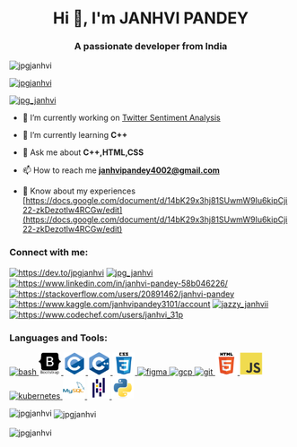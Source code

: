 <h1 align="center">Hi 👋, I'm JANHVI PANDEY</h1>
<h3 align="center">A passionate developer from India</h3>

<p align="left"> <img src="https://komarev.com/ghpvc/?username=jpgjanhvi&label=Profile%20views&color=0e75b6&style=flat" alt="jpgjanhvi" /> </p>

<p align="left"> <a href="https://github.com/ryo-ma/github-profile-trophy"><img src="https://github-profile-trophy.vercel.app/?username=jpgjanhvi" alt="jpgjanhvi" /></a> </p>

<p align="left"> <a href="https://twitter.com/jpg_janhvi" target="blank"><img src="https://img.shields.io/twitter/follow/jpg_janhvi?logo=twitter&style=for-the-badge" alt="jpg_janhvi" /></a> </p>

- 🔭 I’m currently working on [Twitter Sentiment Analysis](https://github.com/jpgJanhvi/Twitter_Sentiments_Analysis)

- 🌱 I’m currently learning **C++**

- 💬 Ask me about **C++,HTML,CSS**

- 📫 How to reach me **janhvipandey4002@gmail.com**

- 📄 Know about my experiences [https://docs.google.com/document/d/14bK29x3hj81SUwmW9Iu6kipCji22-zkDezotlw4RCGw/edit](https://docs.google.com/document/d/14bK29x3hj81SUwmW9Iu6kipCji22-zkDezotlw4RCGw/edit)

<h3 align="left">Connect with me:</h3>
<p align="left">
<a href="https://dev.to/https://dev.to/jpgjanhvi" target="blank"><img align="center" src="https://raw.githubusercontent.com/rahuldkjain/github-profile-readme-generator/master/src/images/icons/Social/devto.svg" alt="https://dev.to/jpgjanhvi" height="30" width="40" /></a>
<a href="https://twitter.com/jpg_janhvi" target="blank"><img align="center" src="https://raw.githubusercontent.com/rahuldkjain/github-profile-readme-generator/master/src/images/icons/Social/twitter.svg" alt="jpg_janhvi" height="30" width="40" /></a>
<a href="https://linkedin.com/in/https://www.linkedin.com/in/janhvi-pandey-58b046226/" target="blank"><img align="center" src="https://raw.githubusercontent.com/rahuldkjain/github-profile-readme-generator/master/src/images/icons/Social/linked-in-alt.svg" alt="https://www.linkedin.com/in/janhvi-pandey-58b046226/" height="30" width="40" /></a>
<a href="https://stackoverflow.com/users/https://stackoverflow.com/users/20891462/janhvi-pandey" target="blank"><img align="center" src="https://raw.githubusercontent.com/rahuldkjain/github-profile-readme-generator/master/src/images/icons/Social/stack-overflow.svg" alt="https://stackoverflow.com/users/20891462/janhvi-pandey" height="30" width="40" /></a>
<a href="https://kaggle.com/https://www.kaggle.com/janhvipandey3101/account" target="blank"><img align="center" src="https://raw.githubusercontent.com/rahuldkjain/github-profile-readme-generator/master/src/images/icons/Social/kaggle.svg" alt="https://www.kaggle.com/janhvipandey3101/account" height="30" width="40" /></a>
<a href="https://instagram.com/jazzy_janhvii" target="blank"><img align="center" src="https://raw.githubusercontent.com/rahuldkjain/github-profile-readme-generator/master/src/images/icons/Social/instagram.svg" alt="jazzy_janhvii" height="30" width="40" /></a>
<a href="https://www.codechef.com/users/https://www.codechef.com/users/janhvi_31p" target="blank"><img align="center" src="https://cdn.jsdelivr.net/npm/simple-icons@3.1.0/icons/codechef.svg" alt="https://www.codechef.com/users/janhvi_31p" height="30" width="40" /></a>
</p>

<h3 align="left">Languages and Tools:</h3>
<p align="left"> <a href="https://www.gnu.org/software/bash/" target="_blank" rel="noreferrer"> <img src="https://www.vectorlogo.zone/logos/gnu_bash/gnu_bash-icon.svg" alt="bash" width="40" height="40"/> </a> <a href="https://getbootstrap.com" target="_blank" rel="noreferrer"> <img src="https://raw.githubusercontent.com/devicons/devicon/master/icons/bootstrap/bootstrap-plain-wordmark.svg" alt="bootstrap" width="40" height="40"/> </a> <a href="https://www.cprogramming.com/" target="_blank" rel="noreferrer"> <img src="https://raw.githubusercontent.com/devicons/devicon/master/icons/c/c-original.svg" alt="c" width="40" height="40"/> </a> <a href="https://www.w3schools.com/cpp/" target="_blank" rel="noreferrer"> <img src="https://raw.githubusercontent.com/devicons/devicon/master/icons/cplusplus/cplusplus-original.svg" alt="cplusplus" width="40" height="40"/> </a> <a href="https://www.w3schools.com/css/" target="_blank" rel="noreferrer"> <img src="https://raw.githubusercontent.com/devicons/devicon/master/icons/css3/css3-original-wordmark.svg" alt="css3" width="40" height="40"/> </a> <a href="https://www.figma.com/" target="_blank" rel="noreferrer"> <img src="https://www.vectorlogo.zone/logos/figma/figma-icon.svg" alt="figma" width="40" height="40"/> </a> <a href="https://cloud.google.com" target="_blank" rel="noreferrer"> <img src="https://www.vectorlogo.zone/logos/google_cloud/google_cloud-icon.svg" alt="gcp" width="40" height="40"/> </a> <a href="https://git-scm.com/" target="_blank" rel="noreferrer"> <img src="https://www.vectorlogo.zone/logos/git-scm/git-scm-icon.svg" alt="git" width="40" height="40"/> </a> <a href="https://www.w3.org/html/" target="_blank" rel="noreferrer"> <img src="https://raw.githubusercontent.com/devicons/devicon/master/icons/html5/html5-original-wordmark.svg" alt="html5" width="40" height="40"/> </a> <a href="https://developer.mozilla.org/en-US/docs/Web/JavaScript" target="_blank" rel="noreferrer"> <img src="https://raw.githubusercontent.com/devicons/devicon/master/icons/javascript/javascript-original.svg" alt="javascript" width="40" height="40"/> </a> <a href="https://kubernetes.io" target="_blank" rel="noreferrer"> <img src="https://www.vectorlogo.zone/logos/kubernetes/kubernetes-icon.svg" alt="kubernetes" width="40" height="40"/> </a> <a href="https://www.mysql.com/" target="_blank" rel="noreferrer"> <img src="https://raw.githubusercontent.com/devicons/devicon/master/icons/mysql/mysql-original-wordmark.svg" alt="mysql" width="40" height="40"/> </a> <a href="https://pandas.pydata.org/" target="_blank" rel="noreferrer"> <img src="https://raw.githubusercontent.com/devicons/devicon/2ae2a900d2f041da66e950e4d48052658d850630/icons/pandas/pandas-original.svg" alt="pandas" width="40" height="40"/> </a> <a href="https://www.python.org" target="_blank" rel="noreferrer"> <img src="https://raw.githubusercontent.com/devicons/devicon/master/icons/python/python-original.svg" alt="python" width="40" height="40"/> </a> </p>

<p><img align="left" src="https://github-readme-stats.vercel.app/api/top-langs?username=jpgjanhvi&show_icons=true&locale=en&layout=compact" alt="jpgjanhvi" /></p>

<p>&nbsp;<img align="center" src="https://github-readme-stats.vercel.app/api?username=jpgjanhvi&show_icons=true&locale=en" alt="jpgjanhvi" /></p>

<p><img align="center" src="https://github-readme-streak-stats.herokuapp.com/?user=jpgjanhvi&" alt="jpgjanhvi" /></p>
